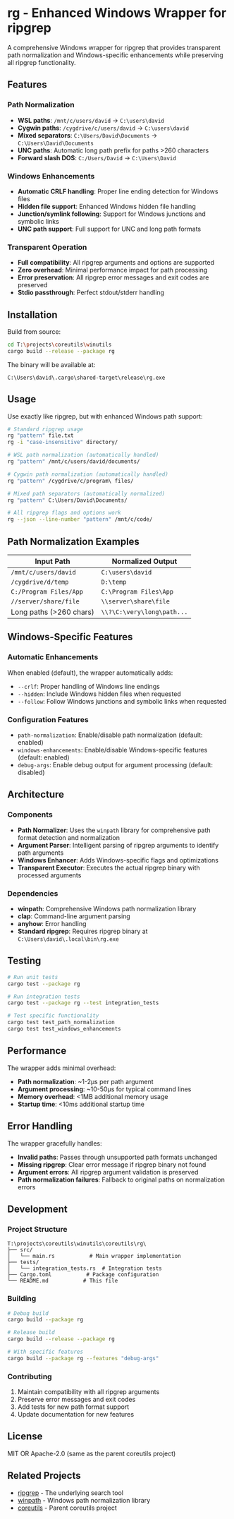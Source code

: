 # rg - Enhanced Windows Wrapper for ripgrep

A comprehensive Windows wrapper for ripgrep that provides transparent path normalization and Windows-specific enhancements while preserving all ripgrep functionality.

## Features

### Path Normalization

- **WSL paths**: `/mnt/c/users/david` → `C:\users\david`
- **Cygwin paths**: `/cygdrive/c/users/david` → `C:\users\david`
- **Mixed separators**: `C:\Users/David\Documents` → `C:\Users\David\Documents`
- **UNC paths**: Automatic long path prefix for paths >260 characters
- **Forward slash DOS**: `C:/Users/David` → `C:\Users\David`

### Windows Enhancements

- **Automatic CRLF handling**: Proper line ending detection for Windows files
- **Hidden file support**: Enhanced Windows hidden file handling
- **Junction/symlink following**: Support for Windows junctions and symbolic links
- **UNC path support**: Full support for UNC and long path formats

### Transparent Operation

- **Full compatibility**: All ripgrep arguments and options are supported
- **Zero overhead**: Minimal performance impact for path processing
- **Error preservation**: All ripgrep error messages and exit codes are preserved
- **Stdio passthrough**: Perfect stdout/stderr handling

## Installation

Build from source:

```bash
cd T:\projects\coreutils\winutils
cargo build --release --package rg
```

The binary will be available at:

```
C:\Users\david\.cargo\shared-target\release\rg.exe
```

## Usage

Use exactly like ripgrep, but with enhanced Windows path support:

```bash
# Standard ripgrep usage
rg "pattern" file.txt
rg -i "case-insensitive" directory/

# WSL path normalization (automatically handled)
rg "pattern" /mnt/c/users/david/documents/

# Cygwin path normalization (automatically handled)
rg "pattern" /cygdrive/c/program\ files/

# Mixed path separators (automatically normalized)
rg "pattern" C:\Users/David\Documents/

# All ripgrep flags and options work
rg --json --line-number "pattern" /mnt/c/code/
```

## Path Normalization Examples

| Input Path              | Normalized Output          |
| ----------------------- | -------------------------- |
| `/mnt/c/users/david`    | `C:\users\david`           |
| `/cygdrive/d/temp`      | `D:\temp`                  |
| `C:/Program Files/App`  | `C:\Program Files\App`     |
| `//server/share/file`   | `\\server\share\file`      |
| Long paths (>260 chars) | `\\?\C:\very\long\path...` |

## Windows-Specific Features

### Automatic Enhancements

When enabled (default), the wrapper automatically adds:

- `--crlf`: Proper handling of Windows line endings
- `--hidden`: Include Windows hidden files when requested
- `--follow`: Follow Windows junctions and symbolic links when requested

### Configuration Features

- `path-normalization`: Enable/disable path normalization (default: enabled)
- `windows-enhancements`: Enable/disable Windows-specific features (default: enabled)
- `debug-args`: Enable debug output for argument processing (default: disabled)

## Architecture

### Components

- **Path Normalizer**: Uses the `winpath` library for comprehensive path format detection and normalization
- **Argument Parser**: Intelligent parsing of ripgrep arguments to identify path arguments
- **Windows Enhancer**: Adds Windows-specific flags and optimizations
- **Transparent Executor**: Executes the actual ripgrep binary with processed arguments

### Dependencies

- **winpath**: Comprehensive Windows path normalization library
- **clap**: Command-line argument parsing
- **anyhow**: Error handling
- **Standard ripgrep**: Requires ripgrep binary at `C:\Users\david\.local\bin\rg.exe`

## Testing

```bash
# Run unit tests
cargo test --package rg

# Run integration tests
cargo test --package rg --test integration_tests

# Test specific functionality
cargo test test_path_normalization
cargo test test_windows_enhancements
```

## Performance

The wrapper adds minimal overhead:

- **Path normalization**: ~1-2μs per path argument
- **Argument processing**: ~10-50μs for typical command lines
- **Memory overhead**: \<1MB additional memory usage
- **Startup time**: \<10ms additional startup time

## Error Handling

The wrapper gracefully handles:

- **Invalid paths**: Passes through unsupported path formats unchanged
- **Missing ripgrep**: Clear error message if ripgrep binary not found
- **Argument errors**: All ripgrep argument validation is preserved
- **Path normalization failures**: Fallback to original paths on normalization errors

## Development

### Project Structure

```
T:\projects\coreutils\winutils\coreutils\rg\
├── src/
│   └── main.rs           # Main wrapper implementation
├── tests/
│   └── integration_tests.rs  # Integration tests
├── Cargo.toml           # Package configuration
└── README.md           # This file
```

### Building

```bash
# Debug build
cargo build --package rg

# Release build
cargo build --release --package rg

# With specific features
cargo build --package rg --features "debug-args"
```

### Contributing

1. Maintain compatibility with all ripgrep arguments
1. Preserve error messages and exit codes
1. Add tests for new path format support
1. Update documentation for new features

## License

MIT OR Apache-2.0 (same as the parent coreutils project)

## Related Projects

- [ripgrep](https://github.com/BurntSushi/ripgrep) - The underlying search tool
- [winpath](../../../shared/winpath/) - Windows path normalization library
- [coreutils](../../../) - Parent coreutils project
